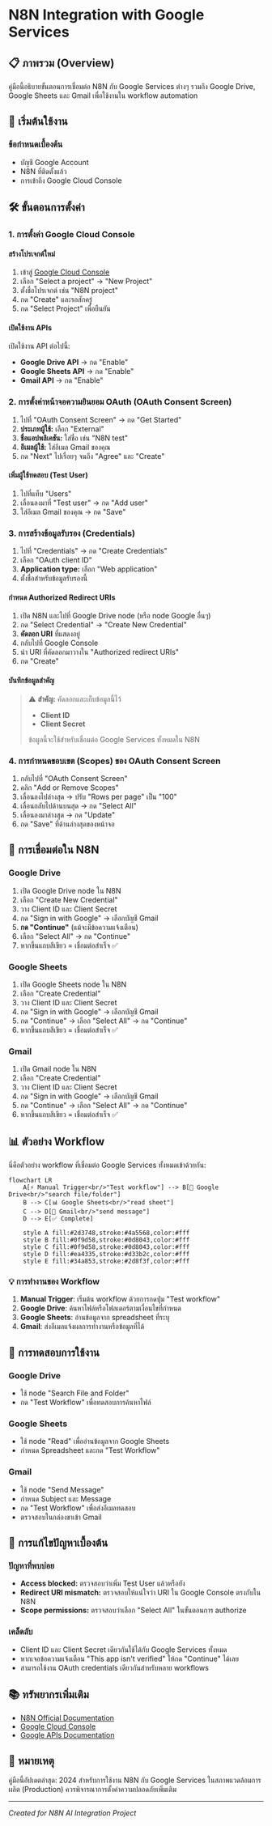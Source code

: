 # N8N Integration with Google Services

## 📋 ภาพรวม (Overview)

คู่มือนี้อธิบายขั้นตอนการเชื่อมต่อ N8N กับ Google Services ต่างๆ รวมถึง Google Drive, Google Sheets และ Gmail เพื่อใช้งานใน workflow automation

## 🚀 เริ่มต้นใช้งาน

### ข้อกำหนดเบื้องต้น
- บัญชี Google Account
- N8N ที่ติดตั้งแล้ว
- การเข้าถึง Google Cloud Console

## 🛠️ ขั้นตอนการตั้งค่า

### 1. การตั้งค่า Google Cloud Console

#### สร้างโปรเจกต์ใหม่
1. เข้าสู่ [Google Cloud Console](https://console.google.com)
2. เลือก "Select a project" → "New Project"
3. ตั้งชื่อโปรเจกต์ เช่น "N8N project"
4. กด "Create" และรอสักครู่
5. กด "Select Project" เพื่อยืนยัน

#### เปิดใช้งาน APIs
เปิดใช้งาน API ต่อไปนี้:
- **Google Drive API** → กด "Enable"
- **Google Sheets API** → กด "Enable"  
- **Gmail API** → กด "Enable"

### 2. การตั้งค่าหน้าจอความยินยอม OAuth (OAuth Consent Screen)

1. ไปที่ "OAuth Consent Screen" → กด "Get Started"
2. **ประเภทผู้ใช้:** เลือก "External"
3. **ชื่อแอปพลิเคชัน:** ใส่ชื่อ เช่น "N8N test"
4. **อีเมลผู้ใช้:** ใส่อีเมล Gmail ของคุณ
5. กด "Next" ไปเรื่อยๆ จนถึง "Agree" และ "Create"

#### เพิ่มผู้ใช้ทดสอบ (Test User)
1. ไปที่แท็บ "Users"
2. เลื่อนลงมาที่ "Test user" → กด "Add user"
3. ใส่อีเมล Gmail ของคุณ → กด "Save"

### 3. การสร้างข้อมูลรับรอง (Credentials)

1. ไปที่ "Credentials" → กด "Create Credentials"
2. เลือก "OAuth client ID"
3. **Application type:** เลือก "Web application"
4. ตั้งชื่อสำหรับข้อมูลรับรองนี้

#### กำหนด Authorized Redirect URIs
1. เปิด N8N และไปที่ Google Drive node (หรือ node Google อื่นๆ)
2. กด "Select Credential" → "Create New Credential"
3. **คัดลอก URI** ที่แสดงอยู่
4. กลับไปที่ Google Console
5. นำ URI ที่คัดลอกมาวางใน "Authorized redirect URIs"
6. กด "Create"

#### บันทึกข้อมูลสำคัญ
> ⚠️ **สำคัญ:** คัดลอกและเก็บข้อมูลนี้ไว้
> - **Client ID**
> - **Client Secret**
>
> ข้อมูลนี้จะใช้สำหรับเชื่อมต่อ Google Services ทั้งหมดใน N8N

### 4. การกำหนดขอบเขต (Scopes) ของ OAuth Consent Screen

1. กลับไปที่ "OAuth Consent Screen"
2. คลิก "Add or Remove Scopes"
3. เลื่อนลงไปล่างสุด → ปรับ "Rows per page" เป็น "100"
4. เลื่อนกลับไปด้านบนสุด → กด "Select All"
5. เลื่อนลงมาล่างสุด → กด "Update"
6. กด "Save" ที่ด้านล่างสุดของหน้าจอ

## 🔗 การเชื่อมต่อใน N8N

### Google Drive
1. เปิด Google Drive node ใน N8N
2. เลือก "Create New Credential"
3. วาง Client ID และ Client Secret
4. กด "Sign in with Google" → เลือกบัญชี Gmail
5. **กด "Continue"** (แม้จะมีข้อความแจ้งเตือน)
6. เลือก "Select All" → กด "Continue"
7. หากขึ้นแถบสีเขียว = เชื่อมต่อสำเร็จ ✅

### Google Sheets
1. เปิด Google Sheets node ใน N8N
2. เลือก "Create Credential"
3. วาง Client ID และ Client Secret
4. กด "Sign in with Google" → เลือกบัญชี Gmail
5. กด "Continue" → เลือก "Select All" → กด "Continue"
6. หากขึ้นแถบสีเขียว = เชื่อมต่อสำเร็จ ✅

### Gmail
1. เปิด Gmail node ใน N8N
2. เลือก "Create Credential"
3. วาง Client ID และ Client Secret
4. กด "Sign in with Google" → เลือกบัญชี Gmail
5. กด "Continue" → เลือก "Select All" → กด "Continue"
6. หากขึ้นแถบสีเขียว = เชื่อมต่อสำเร็จ ✅

## 📊 ตัวอย่าง Workflow

นี่คือตัวอย่าง workflow ที่เชื่อมต่อ Google Services ทั้งหมดเข้าด้วยกัน:

```mermaid
flowchart LR
    A[⚡ Manual Trigger<br/>"Test workflow"] --> B[📁 Google Drive<br/>"search file/folder"]
    B --> C[📊 Google Sheets<br/>"read sheet"]
    C --> D[📧 Gmail<br/>"send message"]
    D --> E[✅ Complete]
    
    style A fill:#2d3748,stroke:#4a5568,color:#fff
    style B fill:#0f9d58,stroke:#0d8043,color:#fff
    style C fill:#0f9d58,stroke:#0d8043,color:#fff
    style D fill:#ea4335,stroke:#d33b2c,color:#fff
    style E fill:#34a853,stroke:#2d8f3f,color:#fff
```

### 💡 การทำงานของ Workflow
1. **Manual Trigger**: เริ่มต้น workflow ด้วยการกดปุ่ม "Test workflow"
2. **Google Drive**: ค้นหาไฟล์หรือโฟลเดอร์ตามเงื่อนไขที่กำหนด
3. **Google Sheets**: อ่านข้อมูลจาก spreadsheet ที่ระบุ
4. **Gmail**: ส่งอีเมลแจ้งผลการทำงานหรือข้อมูลที่ได้

## 🧪 การทดสอบการใช้งาน

### Google Drive
- ใช้ node "Search File and Folder"
- กด "Test Workflow" เพื่อทดสอบการค้นหาไฟล์

### Google Sheets
- ใช้ node "Read" เพื่ออ่านข้อมูลจาก Google Sheets
- กำหนด Spreadsheet และกด "Test Workflow"

### Gmail
- ใช้ node "Send Message"
- กำหนด Subject และ Message
- กด "Test Workflow" เพื่อส่งอีเมลทดสอบ
- ตรวจสอบในกล่องขาเข้า Gmail

## 🔧 การแก้ไขปัญหาเบื้องต้น

### ปัญหาที่พบบ่อย
- **Access blocked:** ตรวจสอบว่าเพิ่ม Test User แล้วหรือยัง
- **Redirect URI mismatch:** ตรวจสอบให้แน่ใจว่า URI ใน Google Console ตรงกับใน N8N
- **Scope permissions:** ตรวจสอบว่าเลือก "Select All" ในขั้นตอนการ authorize

### เคล็ดลับ
- Client ID และ Client Secret เดียวกันใช้ได้กับ Google Services ทั้งหมด
- หากเจอข้อความแจ้งเตือน "This app isn't verified" ให้กด "Continue" ได้เลย
- สามารถใช้งาน OAuth credentials เดียวกันสำหรับหลาย workflows

## 📚 ทรัพยากรเพิ่มเติม

- [N8N Official Documentation](https://docs.n8n.io/)
- [Google Cloud Console](https://console.google.com/)
- [Google APIs Documentation](https://developers.google.com/apis-explorer)

## 📝 หมายเหตุ

คู่มือนี้อัปเดตล่าสุด: 2024
สำหรับการใช้งาน N8N กับ Google Services ในสภาพแวดล้อมการผลิต (Production) ควรพิจารณาการตั้งค่าความปลอดภัยเพิ่มเติม

---

*Created for N8N AI Integration Project*